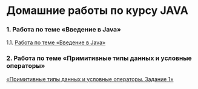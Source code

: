 # Домашние работы по курсу JAVA

### 1. Работа по теме «Введение в Java»

1.1. [Работа по теме «Введение в Java»](https://github.com/Ev-genia-Moon/Task)

### 2. Работа по теме «Примитивные типы данных и условные операторы»
[«Примитивные типы данных и условные операторы. Задание 1»]()
